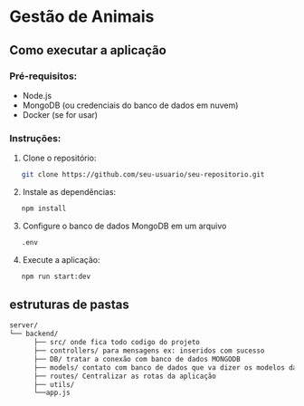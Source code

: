 # Gestão de Animais

## Como executar a aplicação

### Pré-requisitos:
- Node.js
- MongoDB (ou credenciais do banco de dados em nuvem)
- Docker (se for usar)

### Instruções:
1. Clone o repositório:
```bash
   git clone https://github.com/seu-usuario/seu-repositorio.git
```
2. Instale as dependências:
```bash
   npm install
```
3. Configure o banco de dados MongoDB em um arquivo
```bash
   .env
```
4. Execute a aplicação:
```bash
   npm run start:dev
```

## estruturas de pastas
```bash
server/
└── backend/
      ├── src/ onde fica todo codigo do projeto
      ├── controllers/ para mensagens ex: inseridos com sucesso
      ├── DB/ tratar a conexão com banco de dados MONGODB
      ├── models/ contato com banco de dados que va dizer os modelos da aplicação com mongoose
      ├── routes/ Centralizar as rotas da aplicação
      ├── utils/
      └──app.js
```

